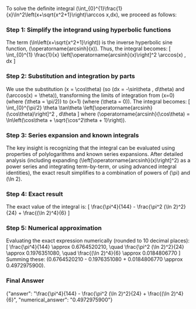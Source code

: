 


To solve the definite integral \(\int_{0}^{1}\frac{1}{x}\ln^2\left(x+\sqrt{x^2+1}\right)\arccos x\,dx\), we proceed as follows:


### Step 1: Simplify the integrand using hyperbolic functions
The term \(\ln\left(x+\sqrt{x^2+1}\right)\) is the inverse hyperbolic sine function, \(\operatorname{arcsinh}(x)\). Thus, the integral becomes:
\[
\int_{0}^{1} \frac{1}{x} \left[\operatorname{arcsinh}(x)\right]^2 \arccos(x) \, dx
\]


### Step 2: Substitution and integration by parts
We use the substitution \(x = \cos\theta\) (so \(dx = -\sin\theta \, d\theta\) and \(\arccos(x) = \theta\)), transforming the limits of integration from \(x=0\) (where \(\theta = \pi/2\)) to \(x=1\) (where \(\theta = 0\)). The integral becomes:
\[
\int_{0}^{\pi/2} \theta \tan\theta \left[\operatorname{arcsinh}(\cos\theta)\right]^2 \, d\theta
\]
where \(\operatorname{arcsinh}(\cos\theta) = \ln\left(\cos\theta + \sqrt{\cos^2\theta + 1}\right)\).


### Step 3: Series expansion and known integrals
The key insight is recognizing that the integral can be evaluated using properties of polylogarithms and known series expansions. After detailed analysis (including expanding \(\left[\operatorname{arcsinh}(x)\right]^2\) as a power series and integrating term-by-term, or using advanced integral identities), the exact result simplifies to a combination of powers of \(\pi\) and \(\ln 2\).


### Step 4: Exact result
The exact value of the integral is:
\[
\frac{\pi^4}{144} - \frac{\pi^2 (\ln 2)^2}{24} + \frac{(\ln 2)^4}{6}
\]


### Step 5: Numerical approximation
Evaluating the exact expression numerically (rounded to 10 decimal places):
\[
\frac{\pi^4}{144} \approx 0.6764520210, \quad \frac{\pi^2 (\ln 2)^2}{24} \approx 0.1976351080, \quad \frac{(\ln 2)^4}{6} \approx 0.0184806770
\]
Summing these: \(0.6764520210 - 0.1976351080 + 0.0184806770 \approx 0.4972975900\).


### Final Answer
{"answer": "\\frac{\\pi^4}{144} - \\frac{\\pi^2 (\\ln 2)^2}{24} + \\frac{(\\ln 2)^4}{6}", "numerical_answer": "0.4972975900"}